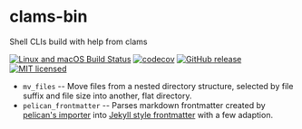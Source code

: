 # clams-bin

Shell CLIs build with help from clams

[![Linux and macOS Build Status](https://travis-ci.org/lukaspustina/clams-bin.svg?branch=master)](https://travis-ci.org/lukaspustina/clams-bin) [![codecov](https://codecov.io/gh/lukaspustina/clams-bin/branch/master/graph/badge.svg)](https://codecov.io/gh/lukaspustina/clams-bin) [![GitHub release](https://img.shields.io/github/release/lukaspustina/clams-bin.svg)](https://github.com/lukaspustina/clams-bin/releases) [![MIT licensed](https://img.shields.io/badge/license-MIT-blue.svg?label=License)](./LICENSE)

* `mv_files` -- Move files from a nested directory structure, selected by file suffix and file size into another, flat directory.
* `pelican_frontmatter` -- Parses markdown frontmatter created by [pelican's importer](http://docs.getpelican.com/en/3.6.3/importer.html) into [Jekyll style frontmatter](https://jekyllrb.com/docs/frontmatter/) with a few adaption.

